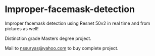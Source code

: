 # Improper-facemask-detection
Improper facemask detection using Resnet 50v2 in real time and from pictures as well!

Distinction grade Masters degree project.


Mail to nssuryas@yahoo.com to buy complete project.
